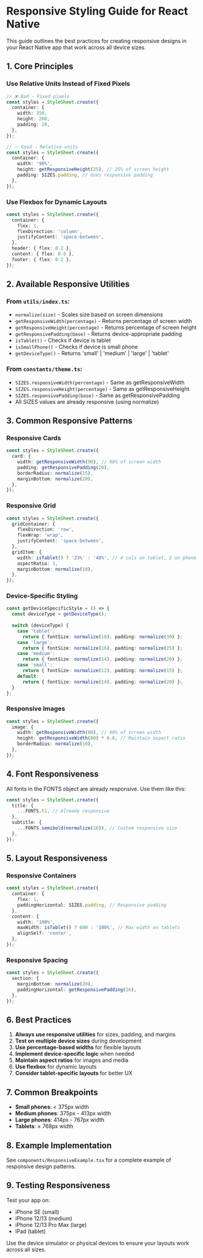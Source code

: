 # Responsive Styling Guide for React Native

This guide outlines the best practices for creating responsive designs in your React Native app that work across all device sizes.

## 1. Core Principles

### Use Relative Units Instead of Fixed Pixels
```typescript
// ❌ Bad - Fixed pixels
const styles = StyleSheet.create({
  container: {
    width: 350,
    height: 200,
    padding: 20,
  },
});

// ✅ Good - Relative units
const styles = StyleSheet.create({
  container: {
    width: '90%',
    height: getResponsiveHeight(25), // 25% of screen height
    padding: SIZES.padding, // Uses responsive padding
  },
});
```

### Use Flexbox for Dynamic Layouts
```typescript
const styles = StyleSheet.create({
  container: {
    flex: 1,
    flexDirection: 'column',
    justifyContent: 'space-between',
  },
  header: { flex: 0.2 },
  content: { flex: 0.6 },
  footer: { flex: 0.2 },
});
```

## 2. Available Responsive Utilities

### From `utils/index.ts`:
- `normalize(size)` - Scales size based on screen dimensions
- `getResponsiveWidth(percentage)` - Returns percentage of screen width
- `getResponsiveHeight(percentage)` - Returns percentage of screen height
- `getResponsivePadding(base)` - Returns device-appropriate padding
- `isTablet()` - Checks if device is tablet
- `isSmallPhone()` - Checks if device is small phone
- `getDeviceType()` - Returns 'small' | 'medium' | 'large' | 'tablet'

### From `constants/theme.ts`:
- `SIZES.responsiveWidth(percentage)` - Same as getResponsiveWidth
- `SIZES.responsiveHeight(percentage)` - Same as getResponsiveHeight
- `SIZES.responsivePadding(base)` - Same as getResponsivePadding
- All SIZES values are already responsive (using normalize)

## 3. Common Responsive Patterns

### Responsive Cards
```typescript
const styles = StyleSheet.create({
  card: {
    width: getResponsiveWidth(90), // 90% of screen width
    padding: getResponsivePadding(20),
    borderRadius: normalize(15),
    marginBottom: normalize(20),
  },
});
```

### Responsive Grid
```typescript
const styles = StyleSheet.create({
  gridContainer: {
    flexDirection: 'row',
    flexWrap: 'wrap',
    justifyContent: 'space-between',
  },
  gridItem: {
    width: isTablet() ? '23%' : '48%', // 4 cols on tablet, 2 on phone
    aspectRatio: 1,
    marginBottom: normalize(10),
  },
});
```

### Device-Specific Styling
```typescript
const getDeviceSpecificStyle = () => {
  const deviceType = getDeviceType();
  
  switch (deviceType) {
    case 'tablet':
      return { fontSize: normalize(18), padding: normalize(30) };
    case 'large':
      return { fontSize: normalize(16), padding: normalize(25) };
    case 'medium':
      return { fontSize: normalize(14), padding: normalize(20) };
    case 'small':
      return { fontSize: normalize(12), padding: normalize(15) };
    default:
      return { fontSize: normalize(14), padding: normalize(20) };
  }
};
```

### Responsive Images
```typescript
const styles = StyleSheet.create({
  image: {
    width: getResponsiveWidth(80), // 80% of screen width
    height: getResponsiveWidth(80) * 0.6, // Maintain aspect ratio
    borderRadius: normalize(10),
  },
});
```

## 4. Font Responsiveness

All fonts in the FONTS object are already responsive. Use them like this:

```typescript
const styles = StyleSheet.create({
  title: {
    ...FONTS.h1, // Already responsive
  },
  subtitle: {
    ...FONTS.semibold(normalize(16)), // Custom responsive size
  },
});
```

## 5. Layout Responsiveness

### Responsive Containers
```typescript
const styles = StyleSheet.create({
  container: {
    flex: 1,
    paddingHorizontal: SIZES.padding, // Responsive padding
  },
  content: {
    width: '100%',
    maxWidth: isTablet() ? 600 : '100%', // Max width on tablets
    alignSelf: 'center',
  },
});
```

### Responsive Spacing
```typescript
const styles = StyleSheet.create({
  section: {
    marginBottom: normalize(20),
    paddingHorizontal: getResponsivePadding(16),
  },
});
```

## 6. Best Practices

1. **Always use responsive utilities** for sizes, padding, and margins
2. **Test on multiple device sizes** during development
3. **Use percentage-based widths** for flexible layouts
4. **Implement device-specific logic** when needed
5. **Maintain aspect ratios** for images and media
6. **Use flexbox** for dynamic layouts
7. **Consider tablet-specific layouts** for better UX

## 7. Common Breakpoints

- **Small phones**: < 375px width
- **Medium phones**: 375px - 413px width  
- **Large phones**: 414px - 767px width
- **Tablets**: ≥ 768px width

## 8. Example Implementation

See `components/ResponsiveExample.tsx` for a complete example of responsive design patterns.

## 9. Testing Responsiveness

Test your app on:
- iPhone SE (small)
- iPhone 12/13 (medium)
- iPhone 12/13 Pro Max (large)
- iPad (tablet)

Use the device simulator or physical devices to ensure your layouts work across all sizes.
